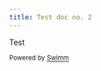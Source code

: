 ```yaml
---
title: Test doc no. 2
---
```

Test

<SwmMeta version="3.0.0" repo-id="Z2l0aHViJTNBJTNBbW9uZ28lM0ElM0FJZGl0WWVnZXJTd2ltbQ==" repo-name="mongo"><sup>Powered by [Swimm](https://staging.swimm.cloud/)</sup></SwmMeta>
